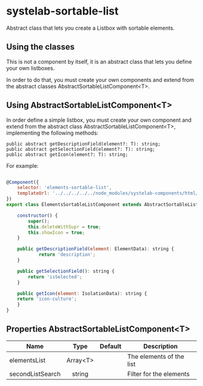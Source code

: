 # systelab-sortable-list

Abstract class that lets you create a Listbox with sortable elements.

## Using the classes

This is not a component by itself, it is an abstract class that lets you define your own listboxes.

In order to do that, you must create your own components and extend from the abstract classes AbstractSortableListComponent&lt;T&gt;.

## Using AbstractSortableListComponent&lt;T&gt;

In order define a simple listbox, you must create your own component and extend from the abstract class AbstractSortableListComponent&lt;T&gt;, implementing the following methods:

```
public abstract getDescriptionField(element?: T): string;
public abstract getSelectionField(element?: T): string;
public abstract getIcon(element?: T): string;
```

For example:

```javascript

@Component({
	selector: 'elements-sortable-list',
	templateUrl: '../../../../../node_modules/systelab-components/html/abstract-sortable-list.component.html'
})
export class ElementsSortableListComponent extends AbstractSortableListComponent<ElementData> {

	constructor() {
		super();
		this.deleteWithSupr = true;
		this.showIcon = true;
	}

	public getDescriptionField(element: ElementData): string {
			return 'description';
	}

	public getSelectionField(): string {
		return 'isSelected';
	}

	public getIcon(element: IsolationData): string {
    return 'icon-culture';
	}
}

```

## Properties AbstractSortableListComponent&lt;T&gt;

| Name | Type | Default | Description |
| ---- |:----:|:-------:| ----------- |
| elementsList | Array&lt;T&gt; |  | The elements of the list |
| secondListSearch | string |  | Filter for the elements |


